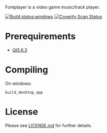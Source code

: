 Foreplayer is a video game music/track player.

[![Build status:windows](https://ci.appveyor.com/api/projects/status/jh9oc6my9epcrqpu?svg=true)](https://ci.appveyor.com/project/theall68665/foreplayer)
[![Coverity Scan Status](https://scan.coverity.com/projects/18367/badge.svg?flat=1)](https://scan.coverity.com/projects/theall-foreplayer)

# Prerequirements

 - [Qt5.6.3](http://download.qt.io/archive/qt/5.6/5.6.3/)
 
# Compiling
On windows:

```
build_desktop_app
```

License
=======
Please see [LICENSE.md](LICENSE.md) for further details.